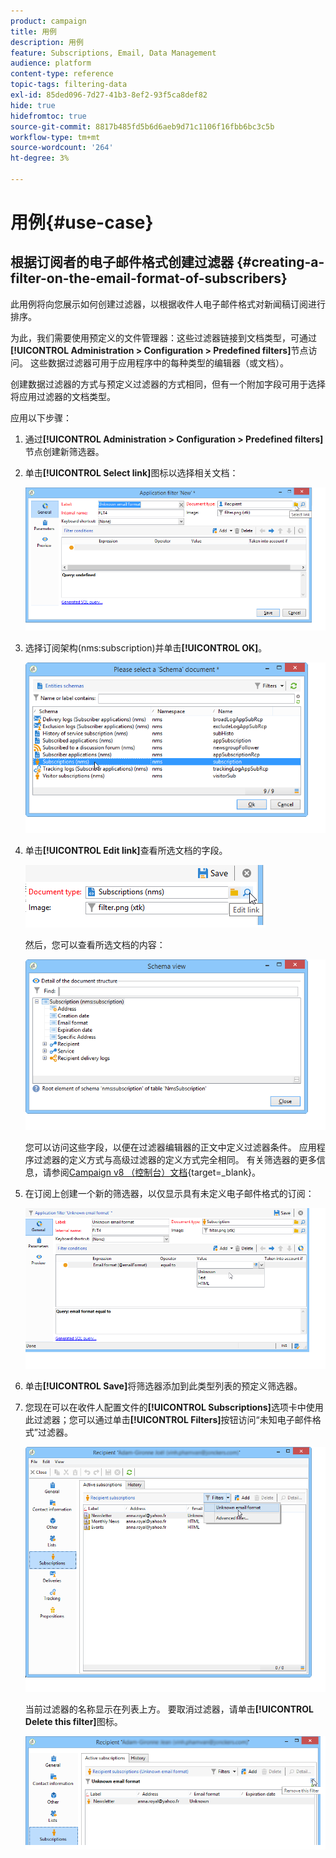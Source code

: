 ```yaml
---
product: campaign
title: 用例
description: 用例
feature: Subscriptions, Email, Data Management
audience: platform
content-type: reference
topic-tags: filtering-data
exl-id: 85ded096-7d27-41b3-8ef2-93f5ca8def82
hide: true
hidefromtoc: true
source-git-commit: 8817b485fd5b6d6aeb9d71c1106f16fbb6bc3c5b
workflow-type: tm+mt
source-wordcount: '264'
ht-degree: 3%

---
```


# 用例{#use-case}



## 根据订阅者的电子邮件格式创建过滤器 {#creating-a-filter-on-the-email-format-of-subscribers}

此用例将向您展示如何创建过滤器，以根据收件人电子邮件格式对新闻稿订阅进行排序。

为此，我们需要使用预定义的文件管理器：这些过滤器链接到文档类型，可通过&#x200B;**[!UICONTROL Administration > Configuration > Predefined filters]**&#x200B;节点访问。 这些数据过滤器可用于应用程序中的每种类型的编辑器（或文档）。

创建数据过滤器的方式与预定义过滤器的方式相同，但有一个附加字段可用于选择将应用过滤器的文档类型。

应用以下步骤：

1. 通过&#x200B;**[!UICONTROL Administration > Configuration > Predefined filters]**&#x200B;节点创建新筛选器。
1. 单击&#x200B;**[!UICONTROL Select link]**&#x200B;图标以选择相关文档：

   ![](assets/s_ncs_user_filter_choose_schema.png)

1. 选择订阅架构(nms:subscription)并单击&#x200B;**[!UICONTROL OK]**。

   ![](assets/s_ncs_user_filter_select_schema.png)

1. 单击&#x200B;**[!UICONTROL Edit link]**&#x200B;查看所选文档的字段。

   ![](assets/s_ncs_user_filter_edit_schema.png)

   然后，您可以查看所选文档的内容：

   ![](assets/s_ncs_user_filter_view_schema.png)

   您可以访问这些字段，以便在过滤器编辑器的正文中定义过滤器条件。 应用程序过滤器的定义方式与高级过滤器的定义方式完全相同。 有关筛选器的更多信息，请参阅[Campaign v8 （控制台）文档](https://experienceleague.adobe.com/zh-hans/docs/campaign/campaign-v8/audience/create-filters){target=_blank}。


1. 在订阅上创建一个新的筛选器，以仅显示具有未定义电子邮件格式的订阅：

   ![](assets/s_ncs_user_filter_parameters.png)

1. 单击&#x200B;**[!UICONTROL Save]**&#x200B;将筛选器添加到此类型列表的预定义筛选器。
1. 您现在可以在收件人配置文件的&#x200B;**[!UICONTROL Subscriptions]**&#x200B;选项卡中使用此过滤器；您可以通过单击&#x200B;**[!UICONTROL Filters]**&#x200B;按钮访问“未知电子邮件格式”过滤器。

   ![](assets/s_ncs_user_filter_on_events.png)

   当前过滤器的名称显示在列表上方。 要取消过滤器，请单击&#x200B;**[!UICONTROL Delete this filter]**&#x200B;图标。

   ![](assets/s_ncs_user_filter_on_subscriptions.png)
